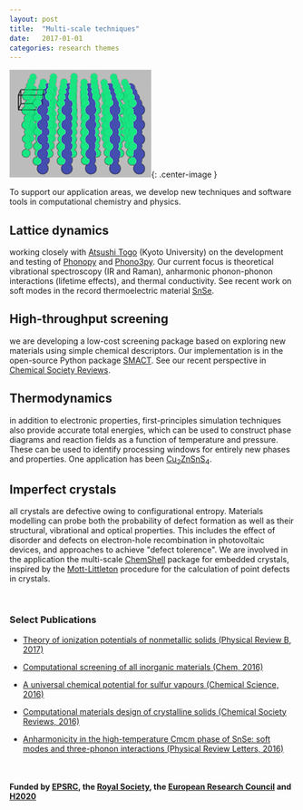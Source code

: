 ```yaml
---
layout: post
title:  "Multi-scale techniques"
date:   2017-01-01 
categories: research themes
---
```


![](/gifs/sns2.gif){: .center-image }

To support our application areas, we develop new techniques and software tools in computational chemistry and physics. 

## Lattice dynamics
working closely with [Atsushi Togo](http://atztogo.github.io/) (Kyoto University) on the development and testing of [Phonopy](http://atztogo.github.io/phonopy/) and [Phono3py](http://atztogo.github.io/phono3py/). Our current focus is theoretical vibrational spectroscopy (IR and Raman), anharmonic phonon-phonon interactions (lifetime effects), and thermal conductivity. See recent work on soft modes in the record thermoelectric material [SnSe](http://journals.aps.org/prl/abstract/10.1103/PhysRevLett.117.075502).

## High-throughput screening
we are developing a low-cost screening package based on exploring new materials using simple chemical descriptors. Our implementation is in the open-source Python package [SMACT](https://github.com/WMD-group/SMACT). See our recent perspective in [Chemical Society Reviews](http://pubs.rsc.org/en/content/articlelanding/2016/cs/c5cs00841g).

## Thermodynamics
in addition to electronic properties, first-principles simulation techniques also provide accurate total energies, which can be used to construct phase diagrams and reaction fields 
as a function of temperature and pressure. 
These can be used to identify processing windows for entirely new phases and properties. 
One application has been [Cu<sub>2</sub>ZnSnS<sub>4</sub>](https://github.com/WMD-group/CZTS-model).

## Imperfect crystals 
all crystals are defective owing to configurational entropy. Materials modelling can probe both the probability of defect formation as well as their structural, vibrational and optical properties.
This includes the effect of disorder and defects on electron-hole recombination in photovoltaic devices, 
and approaches to achieve "defect tolerence".
We are involved in the application the multi-scale [ChemShell](http://www.chemshell.org) package for embedded crystals, inspired by the [Mott-Littleton](http://pubs.rsc.org/en/content/articlelanding/1989/f2/f29898500341) procedure for the calculation of point defects in crystals. 

<br>

### Select Publications

- [Theory of ionization potentials of nonmetallic solids (Physical Review B, 2017)](http://journals.aps.org/prb/abstract/10.1103/PhysRevB.95.125309)

- [Computational screening of all inorganic materials (Chem, 2016)](http://www.cell.com/chem/abstract/S2451-9294(16)30155-3)

- [A universal chemical potential for sulfur vapours (Chemical Science, 2016)](http://dx.doi.org/10.1039/c5sc03088a)

- [Computational materials design of crystalline solids (Chemical Society Reviews, 2016)](http://xlink.rsc.org/?DOI=C5CS00841G)

- [Anharmonicity in the high-temperature Cmcm phase of SnSe: soft modes and three-phonon interactions (Physical Review Letters, 2016)](http://journals.aps.org/prl/abstract/10.1103/PhysRevLett.117.075502)

<br>

#### Funded by [EPSRC](http://gow.epsrc.ac.uk/NGBOViewPerson.aspx?PersonId=-250227), the [Royal Society](https://royalsociety.org/grants-schemes-awards/grants/university-research/), the [European Research Council](https://erc.europa.eu/) and [H2020](https://ec.europa.eu/programmes/horizon2020/)
